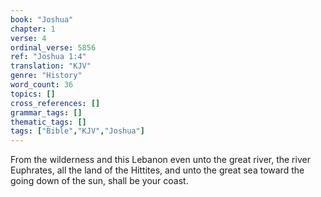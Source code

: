 ```yaml
---
book: "Joshua"
chapter: 1
verse: 4
ordinal_verse: 5856
ref: "Joshua 1:4"
translation: "KJV"
genre: "History"
word_count: 36
topics: []
cross_references: []
grammar_tags: []
thematic_tags: []
tags: ["Bible","KJV","Joshua"]
---
```

From the wilderness and this Lebanon even unto the great river, the river Euphrates, all the land of the Hittites, and unto the great sea toward the going down of the sun, shall be your coast.
